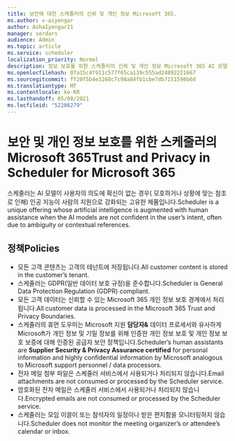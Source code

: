 ```yaml
---
title: 보안에 대한 스케줄러의 신뢰 및 개인 정보 Microsoft 365.
ms.author: v-aiyengar
author: AshaIyengar21
manager: serdars
audience: Admin
ms.topic: article
ms.service: scheduler
localization_priority: Normal
description: 정보 보호를 위한 스케줄러의 신뢰 및 개인 정보 Microsoft 365 AI 모델 및 사람의 보조 AI에 사용됩니다.
ms.openlocfilehash: 07a15c4f911c577f65ca139c555ad24892221667
ms.sourcegitcommit: ff20f5b4e3268c7c98a84fb1cbe7db7151596b6d
ms.translationtype: MT
ms.contentlocale: ko-KR
ms.lasthandoff: 05/08/2021
ms.locfileid: "52286279"
---
```

# <a name="trust-and-privacy-in-scheduler-for-microsoft-365"></a><span data-ttu-id="b8f08-103">보안 및 개인 정보 보호를 위한 스케줄러의 Microsoft 365</span><span class="sxs-lookup"><span data-stu-id="b8f08-103">Trust and Privacy in Scheduler for Microsoft 365</span></span>

<span data-ttu-id="b8f08-104">스케줄러는 AI 모델이 사용자의 의도에 확신이 없는 경우( 모호하거나 상황에 맞는 참조로 인해) 인공 지능이 사람의 지원으로 강화되는 고유한 제품입니다.</span><span class="sxs-lookup"><span data-stu-id="b8f08-104">Scheduler is a unique offering whose artificial intelligence is augmented with human assistance when the AI models are not confident in the user’s intent, often due to ambiguity or contextual references.</span></span> 

## <a name="policies"></a><span data-ttu-id="b8f08-105">정책</span><span class="sxs-lookup"><span data-stu-id="b8f08-105">Policies</span></span>

- <span data-ttu-id="b8f08-106">모든 고객 콘텐츠는 고객의 테넌트에 저장됩니다.</span><span class="sxs-lookup"><span data-stu-id="b8f08-106">All customer content is stored in the customer’s tenant.</span></span>
- <span data-ttu-id="b8f08-107">스케줄러는 GDPR(일반 데이터 보호 규정)을 준수합니다.</span><span class="sxs-lookup"><span data-stu-id="b8f08-107">Scheduler is General Data Protection Regulation (GDPR) compliant.</span></span>
- <span data-ttu-id="b8f08-108">모든 고객 데이터는 신뢰할 수 있는 Microsoft 365 개인 정보 보호 경계에서 처리됩니다.</span><span class="sxs-lookup"><span data-stu-id="b8f08-108">All customer data is processed in the Microsoft 365 Trust and Privacy Boundaries.</span></span>
- <span data-ttu-id="b8f08-109">스케줄러의 휴먼 도우미는 Microsoft 지원 **담당자&** 데이터 프로세서와 유사하게 Microsoft가 개인 정보 및 기밀 정보를 위해 인증한 개인 정보 보호 및 개인 정보 보호 보증에 대해 인증된 공급자 보안 정책입니다.</span><span class="sxs-lookup"><span data-stu-id="b8f08-109">Scheduler’s human assistants are **Supplier Security & Privacy Assurance certified** for personal information and highly confidential information by Microsoft analogous to Microsoft support personnel / data processors.</span></span> 
- <span data-ttu-id="b8f08-110">전자 메일 첨부 파일은 스케줄러 서비스에서 사용되거나 처리되지 않습니다.</span><span class="sxs-lookup"><span data-stu-id="b8f08-110">Email attachments are not consumed or processed by the Scheduler service.</span></span>
- <span data-ttu-id="b8f08-111">암호화된 전자 메일은 스케줄러 서비스에서 사용되거나 처리되지 않습니다.</span><span class="sxs-lookup"><span data-stu-id="b8f08-111">Encrypted emails are not consumed or processed by the Scheduler service.</span></span>
- <span data-ttu-id="b8f08-112">스케줄러는 모임 이끌이 또는 참석자의 일정이나 받은 편지함을 모니터링하지 않습니다.</span><span class="sxs-lookup"><span data-stu-id="b8f08-112">Scheduler does not monitor the meeting organizer’s or attendee’s calendar or inbox.</span></span> 
